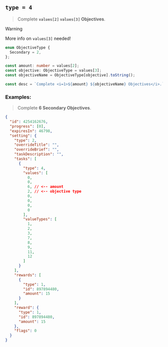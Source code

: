 ## `type = 4`

> Complete **`values[2]` `values[3]` Objectives**.

> [!WARNING]
> More info on `values[3]` needed!

```ts
enum ObjectiveType {
  Secondary = 2,
};

const amount: number = values[2];
const objective: ObjectiveType = values[3];
const objectiveName = ObjectiveType[objective].toString();

const desc = `Complete <i=1>${amount} ${objectiveName} Objectives</i>.`;
```

### Examples:

> Complete **6 Secondary Objectives**.
```json
{
  "id": 4254162676,
  "progress": [0],
  "expiresIn": 46798,
  "setting": {
    "type": 2,
    "overrideTitle": "",
    "overrideBrief": "",
    "taskDescription": "",
    "tasks": [
      {
        "type": 4,
        "values": [
          0,
          0,
          6, // <-- amount
          2, // <-- objective type
          0,
          0,
          0,
          0
        ],
        "valueTypes": [
          1,
          2,
          3,
          7,
          8,
          9,
          11,
          12
        ]
      }
    ],
    "rewards": [
      {
        "type": 1,
        "id": 897894480,
        "amount": 15
      }
    ],
    "reward": {
      "type": 1,
      "id": 897894480,
      "amount": 15
    },
    "flags": 0
  }
}
```